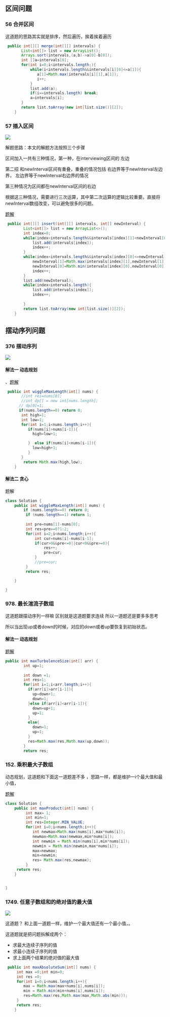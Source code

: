 ## 区间问题

### 56 合并区间

这道题的思路其实就是排序，然后遍历，挨着挨着遍历

```java
 public int[][] merge(int[][] intervals) {
       List<int[]> list = new ArrayList();
       Arrays.sort(intervals,(a,b)->a[0]-b[0]);
       int []a=intervals[0];
       for(int i=0;i<intervals.length;){
           while(i<intervals.length&&intervals[i][0]<=a[1]){
              a[1]=Math.max(intervals[i][1],a[1]);
              i++;
           }
           list.add(a);
           if(i==intervals.length) break;
           a=intervals[i];
       }
       return list.toArray(new int[list.size()][2]);
    }
```



### 57 插入区间

![](images/57.png)

解题思路：本文的解题方法按照三个步骤

区间加入一共有三种情况，第一种，在interviewing区间的 左边

第二招 和newInterval区间有重叠，重叠的情况包括 右边界等于newInterval左边界， 左边界等于newInterval右边界的情况

第三种情况为区间都在newInterval区间的右边

根据这三种情况，需要进行三次运算，其中第二次运算的逻辑比较重要。直接将newInterval数组改变，可以避免很多的问题。

[题解](https://leetcode-cn.com/problems/insert-interval/solution/bi-xu-miao-dong-li-kou-qu-jian-ti-mu-zhong-die-qu-/)

```java 
 public int[][] insert(int[][] intervals, int[] newInterval) {
        List<int[]> list = new ArrayList<>();
        int index=0;
        while(index<intervals.length&&intervals[index][1]<newInterval[0]){
            list.add(intervals[index]);
            index++;
        }
        while(index<intervals.length&&intervals[index][0]<=newInterval[1]){
            newInterval[1]=Math.max(intervals[index][1],newInterval[1]);
            newInterval[0]=Math.min(intervals[index][0],newInterval[0]); 
            index++;
        }
        list.add(newInterval);
        while(index<intervals.length){
            list.add(intervals[index]);
            index++;
    
        }
        return list.toArray(new int[list.size()][2]);
    }
```

## 摆动序列问题

### 376  摆动序列

![](images/376.png)

#### 解法一 动态规划

、[题解](https://leetcode-cn.com/problems/wiggle-subsequence/solution/tan-xin-si-lu-qing-xi-er-zheng-que-de-ti-jie-by-lg/)

```java
 public int wiggleMaxLength(int[] nums) {
       //int res=nums[0];
       //int dp[] = new int[nums.length];
      // dp[0]=1;
      if(nums.length==0) return 0;
       int high=1;
       int low=1;
       for(int i=1;i<nums.length;i++){
          if(nums[i]>nums[i-1]){
            high=low+1;

          }  else if(nums[i]<nums[i-1]){
            low=high+1;
          } 
       }
        return Math.max(high,low);
    }
```

#### 解法二 贪心

题解 [](https://leetcode-cn.com/problems/wiggle-subsequence/solution/tan-xin-suan-fa-bai-dong-xu-lie-by-jcmla-i31l/)

```java
class Solution {
    public int wiggleMaxLength(int[] nums) {
        if (nums.length==0) return 0;
         if (nums.length==1) return 1;
       
         int pre=nums[1]-nums[0];
         int res=pre==0?1:2;
         for(int i=2;i<nums.length;i++){
             int cur=nums[i]-nums[i-1];
             if(cur>0&&pre<=0||cur<0&&pre>=0){
                 res++;
                 pre=cur;
             }
             //pre=cur;
         }
         return res;

    }

}
```



### 978. 最长湍流子数组

这道题跟摆动序列一样嘛 区别就是这道题要求连续  所以一道题还是要多多思考

所以当出现up或者down的时候，对应的down或者up要恢复到初始状态。

#### 解法一 动态规划

[题解](https://leetcode-cn.com/problems/longest-turbulent-subarray/solution/yi-zhang-dong-tu-xiang-jie-dong-tai-gui-wrwvn/)

```Java
public int maxTurbulenceSize(int[] arr) {
        int up=1;
        
        int down =1;
        int res=1;
        for(int i=1;i<arr.length;i++){
          if(arr[i]>arr[i-1]){
            up=down+1;
            down=1;
          }else if(arr[i]<arr[i-1]){
            down=up+1;
            up=1;
          }
          else{
            down=1;
            up=1;
          }
          res=Math.max(res,Math.max(up,down));
        }
        return res;
```

### 152. 乘积最大子数组

动态规划，这道题和下面这一道题差不多 ，思路一样，都是维护一i个最大值和最小值，

[题解](https://leetcode-cn.com/problems/maximum-product-subarray/solution/cheng-ji-zui-da-zi-shu-zu-by-leetcode-solution/)

```Java
class Solution {
    public int maxProduct(int[] nums) {
         int max= 1;
         int min=1;
         int res=Integer.MIN_VALUE;
         for(int i=0;i<nums.length;i++){   
            int newmax=Math.max(nums[i],max*nums[i]);
            newmax=Math.max(newmax,min*nums[i]);
            int newmin = Math.min(nums[i],min*nums[i]);
            newmin = Math.min(newmin,max*nums[i]);
            max=newmax;
            min=newmin;
            res= Math.max(res,newmax);
         }
     return res;
    }


}
```



### 1749. 任意子数组和的绝对值的最大值

![](images/1749.png)

这道题？ 和上面一道题一样，维护一个最大值还有一个最小值，。

这道题就是把问题拆解成两个：

- 求最大连续子序列的值
- 求最小连续子序列的值
- 求上面两个结果的绝对值的最大值

  

```Java
 public int maxAbsoluteSum(int[] nums) {
     int max =0;int min=0;
     int res =0;
     for(int i=0;i<nums.length;i++){
        max = Math.max(max+nums[i],nums[i]);
        min = Math.min(min+nums[i],nums[i]);
        res=Math.max(res,Math.max(max,Math.abs(min)));
     }
     return res;
    }
```


